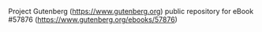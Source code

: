 Project Gutenberg (https://www.gutenberg.org) public repository for
eBook #57876 (https://www.gutenberg.org/ebooks/57876)
